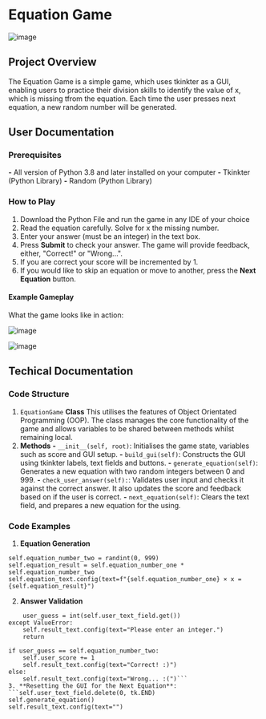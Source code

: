 # Equation Game

![image](https://github.com/user-attachments/assets/9eca4eb8-3f99-421c-badb-738032e2b290)

## Project Overview

The Equation Game is a simple game, which uses tkinkter as a GUI, enabling users to practice their division skills to identify the value of x, which is missing tfrom the equation. Each time the user presses next equation, a new random number will be generated.

## User Documentation

### Prerequisites

 **-** All version of Python 3.8 and later installed on your computer
 **-** Tkinkter (Python Library)
 **-** Random (Python Library)

 ### How to Play

 1. Download the Python File and run the game in any IDE of your choice
 2. Read the equation carefully. Solve for x the missing number.
 3. Enter your answer (must be an integer) in the text box.
 4. Press **Submit** to check your answer. The game will provide feedback, either, "Correct!" or "Wrong...".
 5. If you are correct your score will be incremented by 1.
 6. If you would like to skip an equation or move to another, press the **Next Equation** button.

#### Example Gameplay

What the game looks like in action:

 ![image](https://github.com/user-attachments/assets/27e4ae8d-3687-427d-ada4-5b76689cff68)

![image](https://github.com/user-attachments/assets/ed755033-6c04-4f43-8dcf-b3eb6ae86174)


## Techical Documentation

### Code Structure

 1. ```EquationGame``` **Class**
This utilises the features of Object Orientated Programming (OOP). The class manages the core functionality of the game and allows variables to be shared between methods whilst remaining local.
 2. **Methods**
    **-** ```__init__(self, root)```: Initialises the game state, variables such as score and GUI setup.
    **-** ```build_gui(self)```: Constructs the GUI using tkinkter labels, text fields and buttons.
    **-** ```generate_equation(self)```: Generates a new equation with two random integers between 0 and 999.
    **-** ```check_user_answer(self):```: Validates user input and checks it against the correct answer. It also updates the score and feedback based on if the user is correct.
    **-** ```next_equation(self)```: Clears the text field, and prepares a new equation for the using.

### Code Examples

1. **Equation Generation**
```self.equation_number_one = randint(0, 999)
self.equation_number_two = randint(0, 999)
self.equation_result = self.equation_number_one * self.equation_number_two
self.equation_text.config(text=f"{self.equation_number_one} × x = {self.equation_result}")
```
2. **Answer Validation**
```try:
    user_guess = int(self.user_text_field.get())
except ValueError:
    self.result_text.config(text="Please enter an integer.")
    return

if user_guess == self.equation_number_two:
    self.user_score += 1
    self.result_text.config(text="Correct! :)")
else:
    self.result_text.config(text="Wrong... :(")```
3. **Resetting the GUI for the Next Equation**:
```self.user_text_field.delete(0, tk.END)
self.generate_equation()
self.result_text.config(text="")
```
